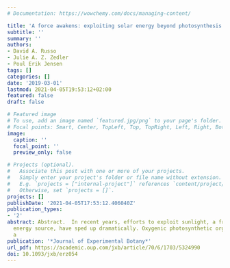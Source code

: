 ```yaml
---
# Documentation: https://wowchemy.com/docs/managing-content/

title: 'A force awakens: exploiting solar energy beyond photosynthesis'
subtitle: ''
summary: ''
authors:
- David A. Russo
- Julie A. Z. Zedler
- Poul Erik Jensen
tags: []
categories: []
date: '2019-03-01'
lastmod: 2021-04-05T19:53:12+02:00
featured: false
draft: false

# Featured image
# To use, add an image named `featured.jpg/png` to your page's folder.
# Focal points: Smart, Center, TopLeft, Top, TopRight, Left, Right, BottomLeft, Bottom, BottomRight.
image:
  caption: ''
  focal_point: ''
  preview_only: false

# Projects (optional).
#   Associate this post with one or more of your projects.
#   Simply enter your project's folder or file name without extension.
#   E.g. `projects = ["internal-project"]` references `content/project/deep-learning/index.md`.
#   Otherwise, set `projects = []`.
projects: []
publishDate: '2021-04-05T17:53:12.406040Z'
publication_types:
- '2'
abstract: Abstract.  In recent years, efforts to exploit sunlight, a free and abundant
  energy source, have sped up dramatically. Oxygenic photosynthetic organisms, such
  a
publication: '*Journal of Experimental Botany*'
url_pdf: https://academic.oup.com/jxb/article/70/6/1703/5324990
doi: 10.1093/jxb/erz054
---
```


